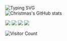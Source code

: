 
![Typing SVG](https://readme-typing-svg.demolab.com/?lines=moCpper&font=Consolas)  
![Christmas's GitHub stats](https://github-readme-stats.vercel.app/api?username=moCpper&show_icons=true&theme=tokyonight) 
 
<a><img src="https://img.shields.io/badge/code-C++-blue"></a>
<a><img src="https://img.shields.io/badge/%E5%96%9C%E6%AC%A2-Modern%20C++-blue"></a>
<a><img src="https://img.shields.io/badge/%E7%88%B1%E5%A5%BD-ACG-red"></a> 
<a><img src="https://img.shields.io/badge/%E6%80%A7%E6%A0%BC-%E4%B8%8A%E8%BF%9B-red"></a> 

![Visitor Count](https://profile-counter.glitch.me/moCpper/count.svg)  


